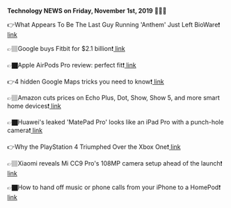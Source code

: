 <b>Technology NEWS on Friday, November 1st, 2019</b> 📡📡📡 

👉What Appears To Be The Last Guy Running 'Anthem' Just Left BioWare❗️<a href='https://www.google.com/url?rct=j&sa=t&url=https://www.forbes.com/sites/paultassi/2019/11/01/what-appears-to-be-the-last-guy-running-anthem-just-left-bioware/&ct=ga&cd=CAIyGmVjZmViYzNiZjFkNzQyNDM6Y29tOmVuOlVT&usg=AFQjCNFsnl_o02vTlvrjQQsWQ2KKHZmH7g'> link</a>

👉🏽Google buys Fitbit for $2.1 billion❗️<a href='https://www.google.com/url?rct=j&sa=t&url=https://www.theverge.com/2019/11/1/20943318/google-fitbit-acquisition-fitness-tracker-announcement&ct=ga&cd=CAIyGmVjZmViYzNiZjFkNzQyNDM6Y29tOmVuOlVT&usg=AFQjCNHJ-VrwH2JdkWI3VMhLyQ1bEt47NA'> link</a>

👉🏿Apple AirPods Pro review: perfect fit❗️<a href='https://www.google.com/url?rct=j&sa=t&url=https://www.theverge.com/2019/11/1/20942472/apple-airpods-pro-review-design-price-specs-features-noise-cancellation&ct=ga&cd=CAIyGmVjZmViYzNiZjFkNzQyNDM6Y29tOmVuOlVT&usg=AFQjCNGigeW-AJFlYKPJ1dcXA5cOe2kelA'> link</a>

👉4 hidden Google Maps tricks you need to know❗️<a href='https://www.google.com/url?rct=j&sa=t&url=https://www.cnet.com/how-to/4-hidden-google-maps-tricks-you-need-to-know/&ct=ga&cd=CAIyGmVjZmViYzNiZjFkNzQyNDM6Y29tOmVuOlVT&usg=AFQjCNHlvpE-ru61N9zFgxfhPY5FsRDMdQ'> link</a>

👉🏽Amazon cuts prices on Echo Plus, Dot, Show, Show 5, and more smart home devices❗️<a href='https://www.google.com/url?rct=j&sa=t&url=https://www.digitaltrends.com/home/amazon-cuts-prices-on-echo-plus-dot-show-show-5-and-more-smart-home-devices/&ct=ga&cd=CAIyGmVjZmViYzNiZjFkNzQyNDM6Y29tOmVuOlVT&usg=AFQjCNFFNnES-noXAUkPqlCn6szJ0lAAhQ'> link</a>

👉🏿Huawei's leaked 'MatePad Pro' looks like an iPad Pro with a punch-hole camera❗️<a href='https://www.google.com/url?rct=j&sa=t&url=https://9to5mac.com/2019/11/01/matepad-pro/&ct=ga&cd=CAIyGmVjZmViYzNiZjFkNzQyNDM6Y29tOmVuOlVT&usg=AFQjCNH1095IIjLTukmNgk1jNQUFhDiKNw'> link</a>

👉Why the PlayStation 4 Triumphed Over the Xbox One❗️<a href='https://www.google.com/url?rct=j&sa=t&url=https://www.extremetech.com/gaming/301380-why-the-playstation-4-triumphed-over-the-xbox-one&ct=ga&cd=CAIyGmVjZmViYzNiZjFkNzQyNDM6Y29tOmVuOlVT&usg=AFQjCNG6rh5kcCiHPRjaptzRHsqI2ej1ow'> link</a>

👉🏽Xiaomi reveals Mi CC9 Pro's 108MP camera setup ahead of the launch❗️<a href='https://www.google.com/url?rct=j&sa=t&url=https://www.techradar.com/in/news/xiaomi-reveals-mi-cc9-pros-108mp-camera-setup-ahead-of-the-launch&ct=ga&cd=CAIyGmVjZmViYzNiZjFkNzQyNDM6Y29tOmVuOlVT&usg=AFQjCNG65h427-kPYEvP-5h7B4lyEPQNrA'> link</a>

👉🏿How to hand off music or phone calls from your iPhone to a HomePod❗️<a href='https://www.google.com/url?rct=j&sa=t&url=https://www.macworld.com/article/3449244/how-to-hand-off-music-or-phone-calls-from-your-iphone-to-a-homepod.html&ct=ga&cd=CAIyGmVjZmViYzNiZjFkNzQyNDM6Y29tOmVuOlVT&usg=AFQjCNGWCo-VxmtdG4jO3ezPQcA366Hc2Q'> link</a>

